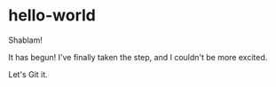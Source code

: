 # hello-world

Shablam!

It has begun! I've finally taken the step, and I couldn't be more excited.

Let's Git it.
